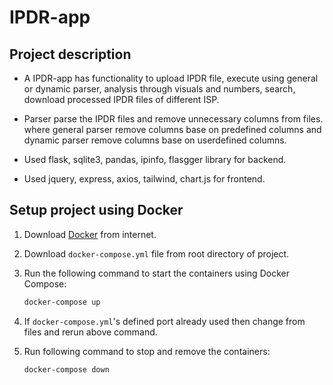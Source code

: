 # IPDR-app

## Project description
- A IPDR-app has functionality to upload IPDR file, execute using general or dynamic parser, analysis through visuals and numbers, search, download processed IPDR files of different ISP.

- Parser parse the IPDR files and remove unnecessary columns from files. where general parser remove columns base on predefined columns and dynamic parser remove columns base on userdefined columns.

- Used flask, sqlite3, pandas, ipinfo, flasgger library for backend.

- Used jquery, express, axios, tailwind, chart.js for frontend.


## Setup project using Docker

1. Download [Docker](https://docs.docker.com/get-docker/) from internet.

2. Download `docker-compose.yml` file from root directory of project.

3. Run the following command to start the containers using Docker Compose:

    ```bash
    docker-compose up
    ```
4. If `docker-compose.yml`'s defined port already used then change from files and rerun above command.

5. Run following command to stop and remove the containers:

    ```bash
    docker-compose down
    ```
